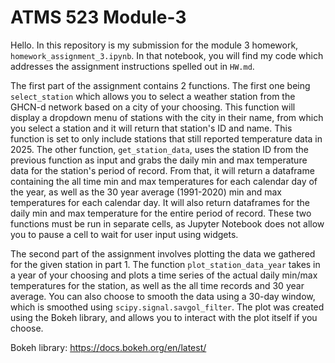 # ATMS 523 Module-3

Hello. In this repository is my submission for the module 3 homework, `homework_assignment_3.ipynb`. In that notebook, you will find my code which addresses the assignment instructions spelled out in `HW.md`. 

The first part of the assignment contains 2 functions. The first one being `select_station` which allows you to select a weather station from the GHCN-d network based on a city of your choosing. This function will display a dropdown menu of stations with the city in their name, from which you select a station and it will return that station's ID and name. This function is set to only include stations that still reported temperature data in 2025. The other function, `get_station_data`, uses the station ID from the previous function as input and grabs the daily min and max temperature data for the station's period of record. From that, it will return a dataframe containing the all time min and max temperatures for each calendar day of the year, as well as the 30 year average (1991-2020) min and max temperatures for each calendar day. It will also return dataframes for the daily min and max temperature for the entire period of record. These two functions must be run in separate cells, as Jupyter Notebook does not allow you to pause a cell to wait for user input using widgets. 

The second part of the assignment involves plotting the data we gathered for the given station in part 1. The function `plot_station_data_year` takes in a year of your choosing and plots a time series of the actual daily min/max temperatures for the station, as well as the all time records and 30 year average. You can also choose to smooth the data using a 30-day window, which is smoothed using `scipy.signal.savgol_filter`. The plot was created using the Bokeh library, and allows you to interact with the plot itself if you choose. 

Bokeh library: https://docs.bokeh.org/en/latest/ 
